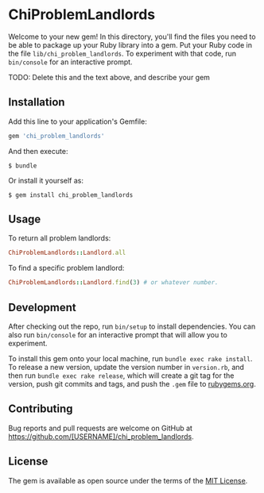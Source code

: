 # ChiProblemLandlords

Welcome to your new gem! In this directory, you'll find the files you need to be able to package up your Ruby library into a gem. Put your Ruby code in the file `lib/chi_problem_landlords`. To experiment with that code, run `bin/console` for an interactive prompt.

TODO: Delete this and the text above, and describe your gem

## Installation

Add this line to your application's Gemfile:

```ruby
gem 'chi_problem_landlords'
```

And then execute:

    $ bundle

Or install it yourself as:

    $ gem install chi_problem_landlords

## Usage

To return all problem landlords:

```ruby
ChiProblemLandlords::Landlord.all
```

To find a specific problem landlord:

```ruby
ChiProblemLandlords::Landlord.find(3) # or whatever number.
```

## Development

After checking out the repo, run `bin/setup` to install dependencies. You can also run `bin/console` for an interactive prompt that will allow you to experiment.

To install this gem onto your local machine, run `bundle exec rake install`. To release a new version, update the version number in `version.rb`, and then run `bundle exec rake release`, which will create a git tag for the version, push git commits and tags, and push the `.gem` file to [rubygems.org](https://rubygems.org).

## Contributing

Bug reports and pull requests are welcome on GitHub at https://github.com/[USERNAME]/chi_problem_landlords.


## License

The gem is available as open source under the terms of the [MIT License](http://opensource.org/licenses/MIT).

